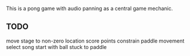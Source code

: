 This is a pong game with audio panning as a central game mechanic.

## TODO

move stage to non-zero location
score points
constrain paddle movement
select song
start with ball stuck to paddle